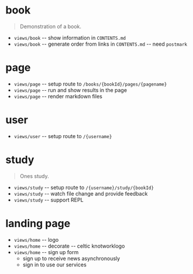 # book

> Demonstration of a book.

- `views/book` -- show information in `CONTENTS.md`
- `views/book` -- generate order from links in `CONTENTS.md` -- need `postmark`

# page

- `views/page` -- setup route to `/books/{bookId}/pages/{pagename}`
- `views/page` -- run and show results in the page
- `views/page` -- render markdown files

# user

- `views/user` -- setup route to `/{username}`

# study

> Ones study.

- `views/study` -- setup route to `/{username}/study/{bookId}`
- `views/study` -- watch file change and provide feedback
- `views/study` -- support REPL

# landing page

- `views/home` -- logo
- `views/home` -- decorate -- celtic knotworklogo
- `views/home` -- sign up form
  - sign up to receive news asynchronously
  - sign in to use our services
